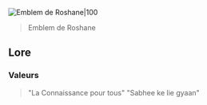 
![Emblem de Roshane|100](Roshane.webp)
> Emblem de Roshane

## Lore
### Valeurs
> "La Connaissance pour tous"
> "Sabhee ke lie gyaan"